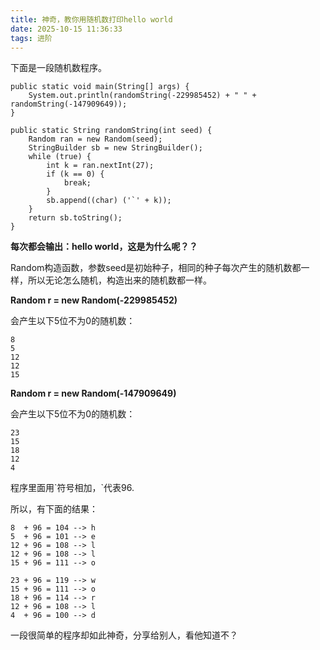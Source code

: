 ```yaml
---
title: 神奇，教你用随机数打印hello world
date: 2025-10-15 11:36:33
tags: 进阶
---
```

下面是一段随机数程序。

```
public static void main(String[] args) {
	System.out.println(randomString(-229985452) + " " + randomString(-147909649));
}

public static String randomString(int seed) {
	Random ran = new Random(seed);
	StringBuilder sb = new StringBuilder();
	while (true) {
		int k = ran.nextInt(27);
		if (k == 0) {
			break;
		}
		sb.append((char) ('`' + k));
	}
	return sb.toString();
}
```

**每次都会输出：hello world，这是为什么呢？？**

Random构造函数，参数seed是初始种子，相同的种子每次产生的随机数都一样，所以无论怎么随机，构造出来的随机数都一样。

**Random r = new Random(-229985452)**

会产生以下5位不为0的随机数：


```
8
5
12
12
15
```

**Random r = new Random(-147909649)**

会产生以下5位不为0的随机数：


```
23
15
18
12
4
```

程序里面用\`符号相加，\`代表96.

所以，有下面的结果：


```
8  + 96 = 104 --> h
5  + 96 = 101 --> e
12 + 96 = 108 --> l
12 + 96 = 108 --> l
15 + 96 = 111 --> o

23 + 96 = 119 --> w
15 + 96 = 111 --> o
18 + 96 = 114 --> r
12 + 96 = 108 --> l
4  + 96 = 100 --> d
```

一段很简单的程序却如此神奇，分享给别人，看他知道不？

